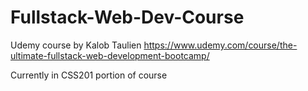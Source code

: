 # Fullstack-Web-Dev-Course
Udemy course by Kalob Taulien
https://www.udemy.com/course/the-ultimate-fullstack-web-development-bootcamp/

Currently in CSS201 portion of course
